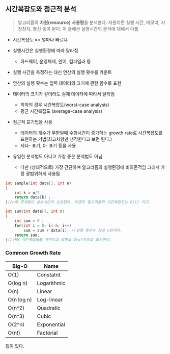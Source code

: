 ## 시간복잡도와 점근적 분석

> 알고리즘의 **자원(resource) 사용량**을 분석한다. 자원이란 실행 시간, 메모리, 저장장치, 통신 등이 된다. 이 글에선 실행시간의 분석에 대해서 다룸

* 시간복잡도 => 얼마나 빠르냐
* 실행시간은 실행환경에 따라 달라짐
  * 하드웨어, 운영체제, 언어, 컴파일러 등
* 실행 시간을 측정하는 대신 연산의 실행 횟수를 카운트
* 연산의 실행 횟수는 입력 데이터의 크기에 관한 함수로 표현
* 데이터의 크기가 같더라도 실제 데이터에 따라서 달라짐
  * 최악의 경우 시간복잡도(worst-case analysis)
  * 평균 시간복잡도 (average-case analysis)

* 점근적 표기법을 사용
  * 데이터의 개수가 무한일때 수행시간이 증가하는 growth rate로 시간복잡도를 표현하는 기법(최고차항만 생각한다고 보면 된다.)
  * 세타- 표기, 0- 표기 등을 사용
* 유일한 분석법도 아니고 가장 좋은 분석법도 아님
  * 다만 (상대적으로) 가장 간단하며 알고리즘의 실행환경에 비의존적임 그래서 가장 광범위하게 사용됨

~~~c
int sample(int data[], int n)
{
    int k = n/2 ;
    return data[k] ;
}//n에 관계없이 상수시간이 소요된다. 이경우 알고리즘의 시간복잡도는 O(1) 이다.

int sum(int data[], int n)
{
    int sum = 0 ;
    for(int i = 0; i< n; i++)
        sum = sum + data[i]; //실행 횟수는 항상 n번이다.
    return sum;
}//선형 시간복잡도를 가진다고 말하고 O(n)이라고 표기한다.
~~~

### Common Growth Rate

| Big-O      | Name        |
| ---------- | ----------- |
| O(1)       | Constatnt   |
| O(log n)   | Logarithmic |
| O(n)       | Linear      |
| O(n log n) | Log-linear  |
| O(n^2)     | Quadratic   |
| O(n^3)     | Cubic       |
| O(2^n)     | Exponential |
| O(n!)      | Factorial   |

등이 있다.

